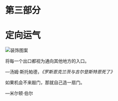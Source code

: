 # 第三部分

# 定向运气

![装饰图案](img/1.jpg)

将每一个出口都视为通向其他地方的入口。

—汤姆·斯托帕德，*《罗斯恩克兰茨与吉尔登斯特恩死了》*

如果机会不来敲门，那就自己造一扇门。

—米尔顿·伯尔
